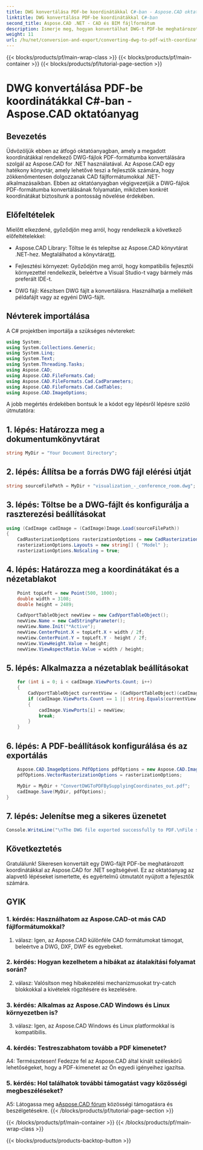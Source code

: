 ```yaml
---
title: DWG konvertálása PDF-be koordinátákkal C#-ban - Aspose.CAD oktatóanyag
linktitle: DWG konvertálása PDF-be koordinátákkal C#-ban
second_title: Aspose.CAD .NET - CAD és BIM fájlformátum
description: Ismerje meg, hogyan konvertálhat DWG-t PDF-be meghatározott koordinátákkal C# nyelven az Aspose.CAD segítségével. Kövesse lépésenkénti útmutatónkat a precíz és hatékony CAD-fájlok konvertálásához.
weight: 11
url: /hu/net/conversion-and-export/converting-dwg-to-pdf-with-coordinates/
---
```


{{< blocks/products/pf/main-wrap-class >}}
{{< blocks/products/pf/main-container >}}
{{< blocks/products/pf/tutorial-page-section >}}

# DWG konvertálása PDF-be koordinátákkal C#-ban - Aspose.CAD oktatóanyag

## Bevezetés

Üdvözöljük ebben az átfogó oktatóanyagban, amely a megadott koordinátákkal rendelkező DWG-fájlok PDF-formátumba konvertálására szolgál az Aspose.CAD for .NET használatával. Az Aspose.CAD egy hatékony könyvtár, amely lehetővé teszi a fejlesztők számára, hogy zökkenőmentesen dolgozzanak CAD fájlformátumokkal .NET-alkalmazásaikban. Ebben az oktatóanyagban végigvezetjük a DWG-fájlok PDF-formátumba konvertálásának folyamatán, miközben konkrét koordinátákat biztosítunk a pontosság növelése érdekében.

## Előfeltételek

Mielőtt elkezdené, győződjön meg arról, hogy rendelkezik a következő előfeltételekkel:

- Aspose.CAD Library: Töltse le és telepítse az Aspose.CAD könyvtárat .NET-hez. Megtalálhatod a könyvtárat[itt](https://releases.aspose.com/cad/net/).

- Fejlesztési környezet: Győződjön meg arról, hogy kompatibilis fejlesztői környezettel rendelkezik, beleértve a Visual Studio-t vagy bármely más preferált IDE-t.

- DWG fájl: Készítsen DWG fájlt a konvertálásra. Használhatja a mellékelt példafájlt vagy az egyéni DWG-fájlt.

## Névterek importálása

A C# projektben importálja a szükséges névtereket:

```csharp
using System;
using System.Collections.Generic;
using System.Linq;
using System.Text;
using System.Threading.Tasks;
using Aspose.CAD;
using Aspose.CAD.FileFormats.Cad;
using Aspose.CAD.FileFormats.Cad.CadParameters;
using Aspose.CAD.FileFormats.Cad.CadTables;
using Aspose.CAD.ImageOptions;
```

A jobb megértés érdekében bontsuk le a kódot egy lépésről lépésre szóló útmutatóra:

## 1. lépés: Határozza meg a dokumentumkönyvtárat

```csharp
string MyDir = "Your Document Directory";
```

## 2. lépés: Állítsa be a forrás DWG fájl elérési útját

```csharp
string sourceFilePath = MyDir + "visualization_-_conference_room.dwg";
```

## 3. lépés: Töltse be a DWG-fájlt és konfigurálja a raszterezési beállításokat

```csharp
using (CadImage cadImage = (CadImage)Image.Load(sourceFilePath))
{
    CadRasterizationOptions rasterizationOptions = new CadRasterizationOptions();
    rasterizationOptions.Layouts = new string[] { "Model" };
    rasterizationOptions.NoScaling = true;
```

## 4. lépés: Határozza meg a koordinátákat és a nézetablakot

```csharp
    Point topLeft = new Point(500, 1000);
    double width = 3108;
    double height = 2489;

    CadVportTableObject newView = new CadVportTableObject();
    newView.Name = new CadStringParameter();
    newView.Name.Init("*Active");
    newView.CenterPoint.X = topLeft.X + width / 2f;
    newView.CenterPoint.Y = topLeft.Y - height / 2f;
    newView.ViewHeight.Value = height;
    newView.ViewAspectRatio.Value = width / height;
```

## 5. lépés: Alkalmazza a nézetablak beállításokat

```csharp
    for (int i = 0; i < cadImage.ViewPorts.Count; i++)
    {
        CadVportTableObject currentView = (CadVportTableObject)(cadImage.ViewPorts[i]);
        if (cadImage.ViewPorts.Count == 1 || string.Equals(currentView.Name.Value.ToLowerInvariant(), "*active"))
        {
            cadImage.ViewPorts[i] = newView;
            break;
        }
    }
```

## 6. lépés: A PDF-beállítások konfigurálása és az exportálás

```csharp
    Aspose.CAD.ImageOptions.PdfOptions pdfOptions = new Aspose.CAD.ImageOptions.PdfOptions();
    pdfOptions.VectorRasterizationOptions = rasterizationOptions;

    MyDir = MyDir + "ConvertDWGToPDFBySupplyingCoordinates_out.pdf";
    cadImage.Save(MyDir, pdfOptions);
}
```

## 7. lépés: Jelenítse meg a sikeres üzenetet

```csharp
Console.WriteLine("\nThe DWG file exported successfully to PDF.\nFile saved at " + MyDir);
```

## Következtetés

Gratulálunk! Sikeresen konvertált egy DWG-fájlt PDF-be meghatározott koordinátákkal az Aspose.CAD for .NET segítségével. Ez az oktatóanyag az alapvető lépéseket ismertette, és egyértelmű útmutatót nyújtott a fejlesztők számára.

## GYIK

### 1. kérdés: Használhatom az Aspose.CAD-ot más CAD fájlformátumokkal?

1. válasz: Igen, az Aspose.CAD különféle CAD formátumokat támogat, beleértve a DWG, DXF, DWF és egyebeket.

### 2. kérdés: Hogyan kezelhetem a hibákat az átalakítási folyamat során?

2. válasz: Valósítson meg hibakezelési mechanizmusokat try-catch blokkokkal a kivételek rögzítésére és kezelésére.

### 3. kérdés: Alkalmas az Aspose.CAD Windows és Linux környezetben is?

3. válasz: Igen, az Aspose.CAD Windows és Linux platformokkal is kompatibilis.

### 4. kérdés: Testreszabhatom tovább a PDF kimenetet?

A4: Természetesen! Fedezze fel az Aspose.CAD által kínált széleskörű lehetőségeket, hogy a PDF-kimenetet az Ön egyedi igényeihez igazítsa.

### 5. kérdés: Hol találhatok további támogatást vagy közösségi megbeszéléseket?

A5: Látogassa meg a[Aspose.CAD fórum](https://forum.aspose.com/c/cad/19) közösségi támogatásra és beszélgetésekre.
{{< /blocks/products/pf/tutorial-page-section >}}

{{< /blocks/products/pf/main-container >}}
{{< /blocks/products/pf/main-wrap-class >}}

{{< blocks/products/products-backtop-button >}}
